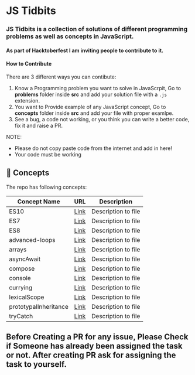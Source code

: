 # JS Tidbits

### JS Tidbits is a collection of solutions of different programming problems as well as concepts in JavaScript.  

#### As part of Hacktoberfest I am inviting people to contribute to it.

#### How to Contribute

There are 3 different ways you can contibute:

  1. Know a Programming problem you want to solve in JavaScrpit, Go to **problems** folder inside **src** and add your solution file with a `.js` extension.
  2. You want to Provide example of any JavaScript concept, Go to **concepts** folder inside **src** and add your file with proper examlpe.
  3. See a bug, a code not working, or you think you can write a better code, fix it and raise a PR.
  
 NOTE: 
  - Please do not copy paste code from the internet and add in here!
  - Your code must be working
  
## :notebook_with_decorative_cover: Concepts
The repo has following concepts:

| Concept Name               | URL                                                                                                 | Description          |
| ---------------------------| --------------------------------------------------------------------------------------------------  | ---------------------|
| ES10                       | [Link](https://github.com/vyasriday/JS-Tidbits/blob/master/src/concepts/ES10.js)                    |   Description to file|
| ES7                        | [Link](https://github.com/vyasriday/JS-Tidbits/blob/master/src/concepts/ES7.js)                     |   Description to file|
| ES8                        | [Link](https://github.com/vyasriday/JS-Tidbits/blob/master/src/concepts/ES8.js)                     |   Description to file|
| advanced-loops             | [Link](https://github.com/vyasriday/JS-Tidbits/blob/master/src/concepts/advanced-loops)             |   Description to file|
| arrays                     | [Link](https://github.com/vyasriday/JS-Tidbits/blob/master/src/concepts/arrays.js)                  |   Description to file|
| asyncAwait                 | [Link](https://github.com/vyasriday/JS-Tidbits/blob/master/src/concepts/asyncAwait.js)              |   Description to file|
| compose                    | [Link](https://github.com/vyasriday/JS-Tidbits/blob/master/src/concepts/compose.js)                 |   Description to file|
| console                    | [Link](https://github.com/vyasriday/JS-Tidbits/blob/master/src/concepts/console.js)                 |   Description to file|
| currying                   | [Link](https://github.com/vyasriday/JS-Tidbits/blob/master/src/concepts/currying.js)                |   Description to file|
| lexicalScope               | [Link](https://github.com/vyasriday/JS-Tidbits/blob/master/src/concepts/lexicalScope.js)            |   Description to file|
| prototypalInheritance      | [Link](https://github.com/vyasriday/JS-Tidbits/blob/master/src/concepts/prototypalInheritance.js)   |   Description to file|
| tryCatch                   | [Link](https://github.com/vyasriday/JS-Tidbits/blob/master/src/concepts/tryCatch.js)                |   Description to file|



## Before Creating a PR for any issue, Please Check if Someone has already been assigned the task or not. After creating PR ask for assigning the task to yourself.
